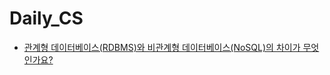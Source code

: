 # Daily_CS

- <a href="https://github.com/jilpoom/Daily_CS/issues/1">관계형 데이터베이스(RDBMS)와 비관계형 데이터베이스(NoSQL)의 차이가 무엇인가요?</a>
